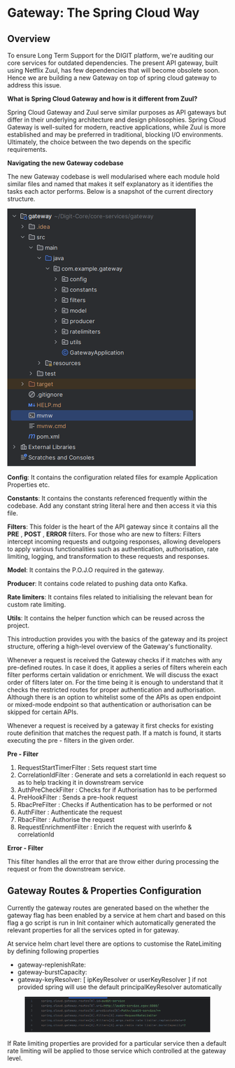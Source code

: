 # Gateway: The Spring Cloud Way

## Overview

To ensure Long Term Support for the DIGIT platform, we're auditing our core services for outdated dependencies. The present API gateway, built using Netflix Zuul, has few dependencies that will become obsolete soon. Hence we are building a new Gateway on top of spring cloud gateway to address this issue.&#x20;

**What is Spring Cloud Gateway and how is it different from Zuul?**

Spring Cloud Gateway and Zuul serve similar purposes as API gateways but differ in their underlying architecture and design philosophies. Spring Cloud Gateway is well-suited for modern, reactive applications, while Zuul is more established and may be preferred in traditional, blocking I/O environments. Ultimately, the choice between the two depends on the specific requirements.

**Navigating the new Gateway codebase**&#x20;

The new Gateway codebase is well modularised where each module hold similar files and named that makes it self explanatory as it identifies the tasks each actor performs. Below is a snapshot of the current directory structure.&#x20;

![](<../../../.gitbook/assets/image (315).png>)&#x20;

**Config**: It contains the configuration related files for example Application Properties etc.

**Constants**: It contains the constants referenced frequently within the codebase. Add any constant string literal here and then access it via this file.

**Filters**: This folder is the heart of the API gateway  since it contains all the **PRE** , **POST** , **ERROR** filters. For those who are new to filters: Filters intercept incoming requests and outgoing responses, allowing developers to apply various functionalities such as authentication, authorisation, rate limiting, logging, and transformation to these requests and responses.

**Model**: It contains the P.O.J.O required in the gateway.

**Producer**: It contains code related to pushing data onto Kafka.

**Rate limiters**: It contains files related to initialising the relevant bean for custom rate limiting.

**Utils**: It contains the helper function which can be reused across the project.&#x20;

This introduction provides you with the basics of the gateway and its project structure, offering a high-level overview of the Gateway's functionality.

Whenever a request is received the Gateway checks if it matches with any pre-defined routes. In case it does, it applies a series of filters wherein each filter performs certain validation or enrichment. We will discuss the exact order of filters later on. For the time being it is enough to understand that it checks the restricted routes for proper authentication and authorisation. Although there is an option to whitelist some of the APIs as open endpoint or mixed-mode endpoint so that authentication or authorisation can be skipped for certain APIs.

Whenever a request is received by a gateway it first checks for existing route definition that matches the request path. If a match is found, it starts executing the pre - filters in the given order.

**Pre - Filter**

1. RequestStartTimerFilter :  Sets request start time&#x20;
2. CorrelationIdFilter : Generate and sets a correlationId in each request so as to help tracking it in downstream service
3. AuthPreCheckFilter : Checks for if Authorisation has to be performed
4. PreHookFilter : Sends a pre-hook request
5. RbacPreFilter : Checks if Authentication has to be performed or not
6. AuthFilter : Authenticate the request
7. RbacFilter : Authorise the request
8. RequestEnrichmentFilter : Enrich the request with userInfo & correlationId

**Error - Filter**

This filter handles all the error that are throw either during processing the request or from the downstream service.

## Gateway Routes & Properties Configuration

Currently the gateway routes are generated based on the whether the gateway flag has been enabled by a service at hem chart and based on this flag a go script is run in Init container which automatically generated the relevant properties for all the services opted in for gateway.

At service helm chart level there are options to customise the RateLimiting by defining following properties

* gateway-replenishRate:&#x20;
* gateway-burstCapacity:
* gateway-keyResolver: \[ ipKeyResolver or userKeyResolver ] if not provided spring will use the default principalKeyResolver automatically

<figure><img src="../../../.gitbook/assets/image (2) (2).png" alt=""><figcaption></figcaption></figure>

If Rate limiting properties are provided for a particular service then a default rate limiting will be applied to those service which controlled at the gateway level.













